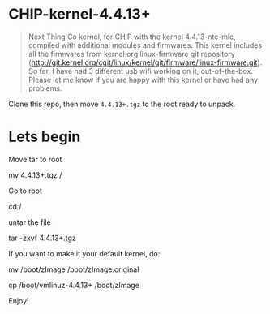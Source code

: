 # CHIP-kernel-4.4.13+

> Next Thing Co kernel, for CHIP with the kernel 4.4.13-ntc-mlc, compiled with additional modules and firmwares.
> This kernel includes all the firmwares from kernel.org linux-firmware git repository (http://git.kernel.org/cgit/linux/kernel/git/firmware/linux-firmware.git).
> So far, I have had 3 different usb wifi working on it, out-of-the-box.
> Please let me know if you are happy with this kernel or have had any problems.

Clone this repo, then move `4.4.13+.tgz` to the root ready to unpack.

# Lets begin

Move tar to root

  mv 4.4.13+.tgz /

Go to root

  cd /

untar the file

  tar -zxvf 4.4.13+.tgz

If you want to make it your default kernel, do:

  mv /boot/zImage /boot/zImage.original

  cp /boot/vmlinuz-4.4.13+ /boot/zImage

Enjoy!